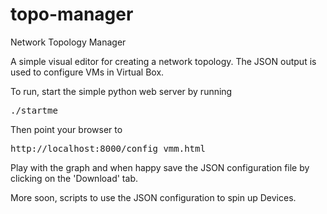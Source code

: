 # topo-manager
Network Topology Manager

A simple visual editor for creating a network topology. The JSON output is used to configure VMs in Virtual Box.


To run, start the simple python web server by running

<pre>
./startme
</pre>


Then point your browser to 

<pre>
http://localhost:8000/config_vmm.html
</pre>


Play with the graph and when happy save the JSON configuration file by
clicking on the 'Download' tab. 

More soon, scripts to use the JSON configuration to spin up Devices.

